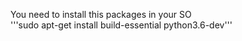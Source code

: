 You need to install this packages in your SO  
'''sudo apt-get install build-essential python3.6-dev'''
